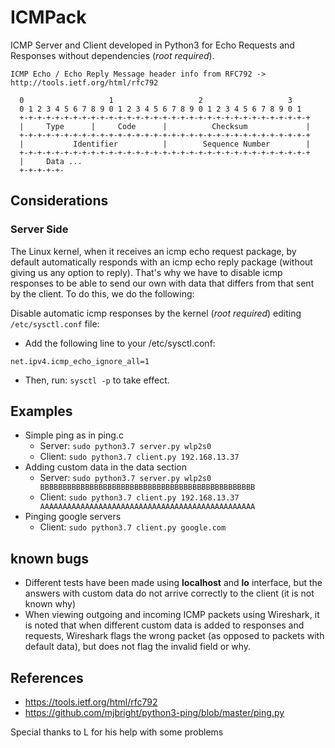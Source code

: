 # ICMPack

ICMP Server and Client developed in Python3 for Echo Requests and Responses without dependencies (*root required*).

```
ICMP Echo / Echo Reply Message header info from RFC792 -> http://tools.ietf.org/html/rfc792

  0                   1                   2                   3
  0 1 2 3 4 5 6 7 8 9 0 1 2 3 4 5 6 7 8 9 0 1 2 3 4 5 6 7 8 9 0 1
  +-+-+-+-+-+-+-+-+-+-+-+-+-+-+-+-+-+-+-+-+-+-+-+-+-+-+-+-+-+-+-+-+
  |     Type      |     Code      |          Checksum             |
  +-+-+-+-+-+-+-+-+-+-+-+-+-+-+-+-+-+-+-+-+-+-+-+-+-+-+-+-+-+-+-+-+
  |           Identifier          |        Sequence Number        |
  +-+-+-+-+-+-+-+-+-+-+-+-+-+-+-+-+-+-+-+-+-+-+-+-+-+-+-+-+-+-+-+-+
  |     Data ...
  +-+-+-+-+-
```

## Considerations

### Server Side

The Linux kernel, when it receives an icmp echo request package, by default automatically responds with an icmp echo reply package (without giving us any option to reply). That's why we have to disable icmp responses to be able to send our own with data that differs from that sent by the client. To do this, we do the following:


Disable automatic icmp responses by the kernel (*root required*) editing `/etc/sysctl.conf` file:

- Add the following line to your /etc/sysctl.conf:

```
net.ipv4.icmp_echo_ignore_all=1
```

- Then, run: `sysctl -p` to take effect.

## Examples

* Simple ping as in ping.c 
  * Server: `sudo python3.7 server.py wlp2s0`
  * Client: `sudo python3.7 client.py 192.168.13.37`
* Adding custom data in the data section
  * Server: `sudo python3.7 server.py wlp2s0 BBBBBBBBBBBBBBBBBBBBBBBBBBBBBBBBBBBBBBBBBBBBBBBB`
  * Client: `sudo python3.7 client.py 192.168.13.37 AAAAAAAAAAAAAAAAAAAAAAAAAAAAAAAAAAAAAAAAAAAAAAAA`
* Pinging google servers
  * Client: `sudo python3.7 client.py google.com`

## known bugs

* Different tests have been made using **localhost** and **lo** interface, but the answers with custom data do not arrive correctly to the client (it is not known why)
* When viewing outgoing and incoming ICMP packets using Wireshark, it is noted that when different custom data is added to responses and requests, Wireshark flags the wrong packet (as opposed to packets with default data), but does not flag the invalid field or why.

## References

* https://tools.ietf.org/html/rfc792
* https://github.com/mjbright/python3-ping/blob/master/ping.py


Special thanks to L for his help with some problems